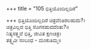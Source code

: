 +++
title = "105 ಭಿತ್ತಿಯೊಂದಿಲ್ಲದಿರೆ"

+++
ಭಿತ್ತಿಯೊಂದಿಲ್ಲದಿರೆ ಚಿತ್ರವೆಂತಿರಲಹುದು?।  
ಚಿತ್ರವಿಲ್ಲದ ಭಿತ್ತಿ ಸೊಗಸಹುದದೆಂತು?॥  
ನಿತ್ಯಸತ್ತ್ವವೆ ಭಿತ್ತಿ, ಜೀವಿತ ಕ್ಷಣಚಿತ್ರ।  
ತತ್ತ್ವವೀ ಸಂಬಂಧ - ಮಂಕುತಿಮ್ಮ॥  
